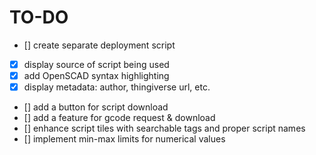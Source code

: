 # TO-DO

 - [] create separate deployment script
 - [x] display source of script being used
 - [x] add OpenSCAD syntax highlighting 
 - [x] display metadata: author, thingiverse url, etc.
 - [] add a button for script download
 - [] add a feature for gcode request & download
 - [] enhance script tiles with searchable tags and proper script names
 - [] implement min-max limits for numerical values